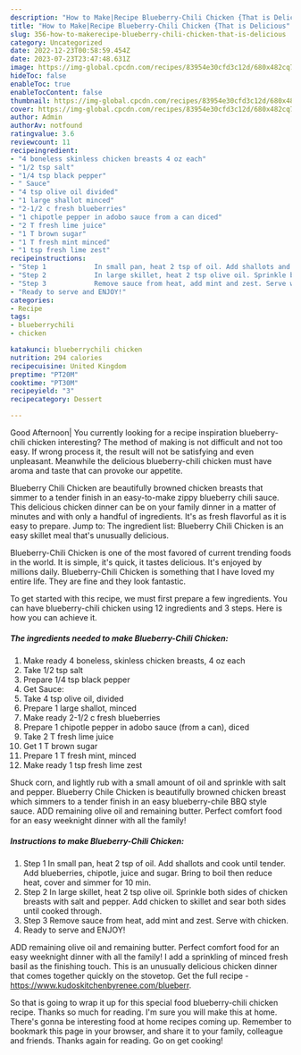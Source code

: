 ```yaml
---
description: "How to Make|Recipe Blueberry-Chili Chicken {That is Delicious"
title: "How to Make|Recipe Blueberry-Chili Chicken {That is Delicious"
slug: 356-how-to-makerecipe-blueberry-chili-chicken-that-is-delicious
category: Uncategorized
date: 2022-12-23T00:58:59.454Z
date: 2023-07-23T23:47:48.631Z
image: https://img-global.cpcdn.com/recipes/83954e30cfd3c12d/680x482cq70/blueberry-chili-chicken-recipe-main-photo.jpg
hideToc: false
enableToc: true
enableTocContent: false
thumbnail: https://img-global.cpcdn.com/recipes/83954e30cfd3c12d/680x482cq70/blueberry-chili-chicken-recipe-main-photo.jpg
cover: https://img-global.cpcdn.com/recipes/83954e30cfd3c12d/680x482cq70/blueberry-chili-chicken-recipe-main-photo.jpg
author: Admin
authorAv: notfound
ratingvalue: 3.6
reviewcount: 11
recipeingredient:
- "4 boneless skinless chicken breasts 4 oz each"
- "1/2 tsp salt"
- "1/4 tsp black pepper"
- " Sauce"
- "4 tsp olive oil divided"
- "1 large shallot minced"
- "2-1/2 c fresh blueberries"
- "1 chipotle pepper in adobo sauce from a can diced"
- "2 T fresh lime juice"
- "1 T brown sugar"
- "1 T fresh mint minced"
- "1 tsp fresh lime zest"
recipeinstructions:
- "Step 1            In small pan, heat 2 tsp of oil. Add shallots and cook until tender. Add blueberries, chipotle, juice and sugar. Bring to boil then reduce heat, cover and simmer for 10 min."
- "Step 2            In large skillet, heat 2 tsp olive oil. Sprinkle both sides of chicken breasts with salt and pepper. Add chicken to skillet and sear both sides until cooked through."
- "Step 3            Remove sauce from heat, add mint and zest. Serve with chicken."
- "Ready to serve and ENJOY!"
categories:
- Recipe
tags:
- blueberrychili
- chicken

katakunci: blueberrychili chicken 
nutrition: 294 calories
recipecuisine: United Kingdom
preptime: "PT20M"
cooktime: "PT30M"
recipeyield: "3"
recipecategory: Dessert

---
```



Good Afternoon| You currently looking for a recipe inspiration blueberry-chili chicken interesting? The method of making is not difficult and not too easy. If wrong process it, the result will not be satisfying and even unpleasant. Meanwhile the delicious blueberry-chili chicken must have aroma and taste that can provoke our appetite.





Blueberry Chili Chicken are beautifully browned chicken breasts that simmer to a tender finish in an easy-to-make zippy blueberry chili sauce. This delicious chicken dinner can be on your family dinner in a matter of minutes and with only a handful of ingredients. It&#39;s as fresh flavorful as it is easy to prepare. Jump to: The ingredient list: Blueberry Chili Chicken is an easy skillet meal that&#39;s unusually delicious.

Blueberry-Chili Chicken is one of the most favored of current trending foods in the world. It is simple, it's quick, it tastes delicious. It's enjoyed by millions daily. Blueberry-Chili Chicken is something that I have loved my entire life. They are fine and they look fantastic.


To get started with this recipe, we must first prepare a few ingredients. You can have blueberry-chili chicken using 12 ingredients and 3 steps. Here is how you can achieve it.

<!--inarticleads1-->

##### The ingredients needed to make Blueberry-Chili Chicken:

1. Make ready 4 boneless, skinless chicken breasts, 4 oz each
1. Take 1/2 tsp salt
1. Prepare 1/4 tsp black pepper
1. Get  Sauce:
1. Take 4 tsp olive oil, divided
1. Prepare 1 large shallot, minced
1. Make ready 2-1/2 c fresh blueberries
1. Prepare 1 chipotle pepper in adobo sauce (from a can), diced
1. Take 2 T fresh lime juice
1. Get 1 T brown sugar
1. Prepare 1 T fresh mint, minced
1. Make ready 1 tsp fresh lime zest


Shuck corn, and lightly rub with a small amount of oil and sprinkle with salt and pepper. Blueberry Chile Chicken is beautifully browned chicken breast which simmers to a tender finish in an easy blueberry-chile BBQ style sauce. ADD remaining olive oil and remaining butter. Perfect comfort food for an easy weeknight dinner with all the family! 

<!--inarticleads2-->

##### Instructions to make Blueberry-Chili Chicken:

1. Step 1            In small pan, heat 2 tsp of oil. Add shallots and cook until tender. Add blueberries, chipotle, juice and sugar. Bring to boil then reduce heat, cover and simmer for 10 min.
1. Step 2            In large skillet, heat 2 tsp olive oil. Sprinkle both sides of chicken breasts with salt and pepper. Add chicken to skillet and sear both sides until cooked through.
1. Step 3            Remove sauce from heat, add mint and zest. Serve with chicken.
1. Ready to serve and ENJOY!

ADD remaining olive oil and remaining butter. Perfect comfort food for an easy weeknight dinner with all the family! I add a sprinkling of minced fresh basil as the finishing touch. This is an unusually delicious chicken dinner that comes together quickly on the stovetop. Get the full recipe - https://www.kudoskitchenbyrenee.com/blueberr. 

So that is going to wrap it up for this special food blueberry-chili chicken recipe. Thanks so much for reading. I'm sure you will make this at home. There's gonna be interesting food at home recipes coming up. Remember to bookmark this page in your browser, and share it to your family, colleague and friends. Thanks again for reading. Go on get cooking!

